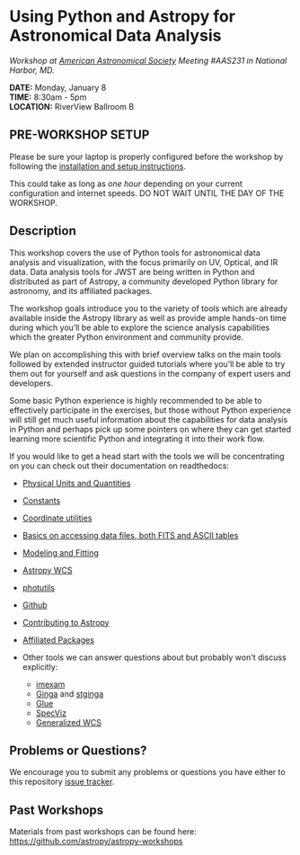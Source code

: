 Using Python and Astropy for Astronomical Data Analysis
================================================================
*Workshop at [American Astronomical Society](http://aas.org/) Meeting #AAS231 in National Harbor, MD.*

**DATE:** Monday, January 8  
**TIME:** 8:30am - 5pm  
**LOCATION:** RiverView Ballroom B

## PRE-WORKSHOP SETUP 
Please be sure your laptop is properly configured before the workshop by following the 
[installation and setup instructions](0-Install_and_Setup).

This could take as long as *one hour* depending on your current configuration and internet speeds.
DO NOT WAIT UNTIL THE DAY OF THE WORKSHOP.

## Description
This workshop covers the use of Python tools for astronomical data analysis and visualization, with the focus primarily 
on UV, Optical, and IR data. Data analysis tools for JWST are being written in Python and distributed as part of Astropy, 
a community developed Python library for astronomy,  and its affiliated packages.

The workshop goals introduce you to the variety of tools which are already available inside the Astropy library as 
well as provide ample hands-on time during which you’ll be able to explore the science analysis capabilities which the 
greater Python environment and community provide.

We plan on accomplishing this with brief overview talks on the main tools followed by extended instructor guided tutorials 
where you’ll be able to try them out for yourself and ask questions in the company of expert users and developers.  

Some basic Python experience is highly recommended to be able to effectively participate in the exercises, 
but those without Python experience will still get much useful information about the capabilities for data analysis in 
Python and perhaps pick up some pointers on where they can get started learning more scientific Python and integrating 
it into their work flow.

If you would like to get a head start with the tools we will be concentrating on you can check out their documentation on readthedocs:

* [Physical Units and Quantities](http://docs.astropy.org/en/stable/units/index.html)
* [Constants](http://docs.astropy.org/en/stable/constants/index.html)
* [Coordinate utilities](http://docs.astropy.org/en/stable/coordinates/index.html)
* [Basics on accessing data files, both FITS and ASCII tables](http://docs.astropy.org/en/stable/io/unified.html)
* [Modeling and Fitting](http://docs.astropy.org/en/stable/modeling/index.html)
* [Astropy WCS](http://docs.astropy.org/en/stable/wcs/index.html)
* [photutils](http://photutils.readthedocs.io/)
* [Github](https://guides.github.com/activities/hello-world/)
* [Contributing to Astropy](http://docs.astropy.org/en/stable/development/workflow/development_workflow.html)
* [Affiliated Packages](http://www.astropy.org/affiliated/)

* Other tools we can answer questions about but probably won't discuss explicitly:
  * [imexam](http://imexam.readthedocs.io/)
  * [Ginga](http://ginga.readthedocs.io/) and [stginga](http://stginga.readthedocs.io/)
  * [Glue](http://glueviz.org/)
  * [SpecViz](http://specviz.readthedocs.io/en/latest/)
  * [Generalized WCS](http://gwcs.readthedocs.io/en/stable/)

## Problems or Questions?

We encourage you to submit any problems or questions you have either to this repository [issue tracker](https://github.com/astropy/astropy-workshop/issues).

## Past Workshops

Materials from past workshops can be found here:
https://github.com/astropy/astropy-workshops